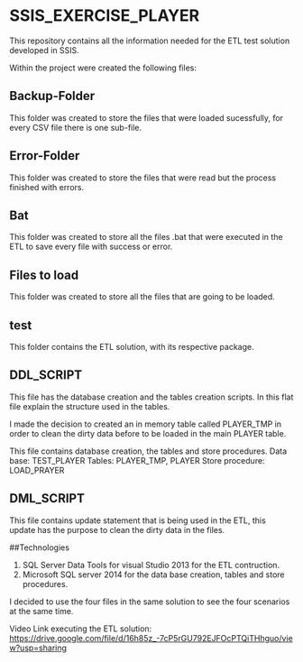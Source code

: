 # SSIS_EXERCISE_PLAYER

This repository contains all the information needed for the ETL test solution developed in SSIS. 

Within the project were created the following files: 

## Backup-Folder

This folder was created to store the files that were loaded sucessfully, for every CSV file there is one sub-file.

## Error-Folder

This folder was created to store the files that were read but the process finished with errors.

## Bat

This folder was created to store all the files .bat that were executed in the ETL to save every file with success or error.

## Files to load

This folder was created to store all the files that are going to be loaded.

## test

This folder contains the ETL solution, with its respective package.

## DDL_SCRIPT

This file has the database creation and the tables creation scripts. In this flat file explain the structure used in the tables.

I made the decision to created an in memory table called PLAYER_TMP in order to clean the dirty data before to be loaded in the main PLAYER table.

This file contains database creation, the tables and store procedures.
Data base: TEST_PLAYER
Tables: PLAYER_TMP, PLAYER
Store procedure: LOAD_PRAYER

## DML_SCRIPT

This file contains update statement that is being used in the ETL, this update has the purpose to clean the dirty data in the files.

##Technologies

1. SQL Server Data Tools for visual Studio 2013 for the ETL contruction.
2. Microsoft SQL server 2014 for the data base creation, tables and store procedures.

I decided to use the four files in the same solution to see the four scenarios at the same time.

Video Link executing the ETL solution: https://drive.google.com/file/d/16h85z_-7cP5rGU792EJFOcPTQiTHhguo/view?usp=sharing
